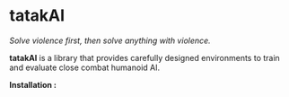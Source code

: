 # tatakAI

_Solve violence first, then solve anything with violence._

**tatakAI** is a library that provides carefully designed environments to train and evaluate close combat humanoid AI.

**Installation :**


